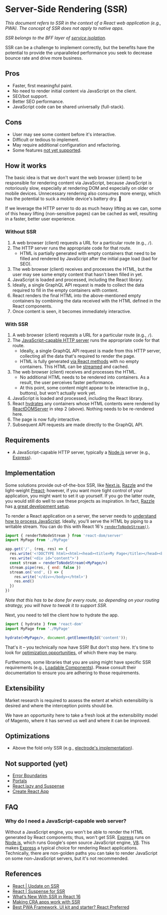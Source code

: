 # Server-Side Rendering (SSR)

_This document refers to SSR in the context of a React web application (e.g., PWA). The concept of SSR does not apply to native apps._

_SSR belongs to the BFF layer of [service isolation](https://github.com/magento/architecture/tree/master/design-documents/service-isolation)._

SSR can be a challenge to implement correctly, but the benefits have the potential to provide the unparalleled performance you seek to decrease bounce rate and drive more business.

## Pros

- Faster, first meaningful paint.
- No need to render initial content via JavaScript on the client.
- SEO/bot support.
- Better SEO performance.
- JavaScript code can be shared universally (full-stack).

## Cons

- User may see some content before it's interactive.
- Difficult or tedious to implement.
- May require additional configuration and refactoring.
- Some features [not yet supported](#not-supported-yet).

## How it works

The basic idea is that we don't want the web browser (client) to be responsible for rendering content via JavaScript, because JavaScript is notoriously slow, especially at rendering DOM and especially on older or mobile devices. Unnecessary rendering also consumes more energy, which has the potential to suck a mobile device's battery dry. :battery:

If we leverage the HTTP server to do as much heavy lifting as we can, some of this heavy lifting (non-sensitive pages) can be cached as well, resulting in a faster, better user experience.

### Without SSR

1. A web browser (client) requests a URL for a particular route (e.g., `/`).
1. The HTTP server runs the appropriate code for that route.
   - HTML is partially generated with empty containers that need to be filled and rendered by JavaScript after the initial page load (bad for SEO).
1. The web browser (client) receives and processes the HTML, but the user may see some empty content that hasn't been filled in yet.
1. JavaScript is loaded and processed, including the React library.
1. Ideally, a single GraphQL API request is made to collect the data required to fill in the empty containers with content.
1. React renders the final HTML into the above-mentioned empty containers by combining the data received with the HTML defined in the React components.
1. Once content is seen, it becomes immediately interactive.

### With SSR

1. A web browser (client) requests a URL for a particular route (e.g., `/`).
1. The [JavaScript-capable HTTP server](#requirements) runs the appropriate code for that route.
   - Ideally, a single GraphQL API request is made from this HTTP server, collecting all the data that's required to render the page.
   - HTML is fully generated [via React methods](https://reactjs.org/docs/react-dom-server.html) with no empty containers. This HTML can be [streamed](https://reactjs.org/docs/react-dom-server.html#rendertonodestream) and cached.
1. The web browser (client) receives and processes the HTML.
   - No additional HTML needs to be rendered into containers. As a result, the user perceives faster performance.
   - At this point, some content might appear to be interactive (e.g., buttons), but won't actually work yet.
1. JavaScript is loaded and processed, including the React library.
1. React [hydrates](https://reactjs.org/docs/react-dom.html#hydrate) any containers whose HTML contents were rendered by [ReactDOMServer](https://reactjs.org/docs/react-dom-server.html) in step 2 (above). Nothing needs to be re-rendered here.
1. The page is now fully interactive.
1. Subsequent API requests are made directly to the GraphQL API.

## Requirements

- A JavaScript-capable HTTP server, typically a [Node.js][] server (e.g., [Express][]).

## Implementation

Some solutions provide out-of-the-box SSR, like [Next.js](https://nextjs.org/), [Razzle][] and the light-weight [Preact](https://preactjs.com/guide/v10/server-side-rendering); however, if you want more tight control of your application, you might want to set it up yourself. If you go the latter route, you would still do well to use these projects as inspiration. In fact, [Razzle][] has [a great development setup](https://github.com/jaredpalmer/razzle#how-razzle-works-the-secret-sauce).

To render a React application on a server, the server needs to [understand how to process JavaScript](#requirements). Ideally, you'll serve the HTML by piping to a writable stream. You can do this with React 16's [`renderToNodeStream()`](https://reactjs.org/docs/react-dom-server.html#rendertonodestream).

```jsx
import { renderToNodeStream } from 'react-dom/server'
import MyPage from './MyPage'

app.get('/', (req, res) => {
  res.write('<!DOCTYPE html><html><head><title>My Page</title></head><body>')
  res.write('<div id="content">')
  const stream = renderToNodeStream(<MyPage/>)
  stream.pipe(res, { end: false })
  stream.on('end', () => {
    res.write('</div></body></html>')
    res.end()
  })
})
```

_Note that this has to be done for every route, so depending on your routing strategy, you will have to tweak it to support SSR._

Next, you need to tell the client how to hydrate the app.

```jsx
import { hydrate } from 'react-dom'
import MyPage from './MyPage'

hydrate(<MyPage/>, document.getElementById('content'));
```

That's it &ndash; you technically now have SSR! But don't stop here. It's time to look for [optimization opportunities](#optimizations), of which there may be many.

Furthermore, some libraries that you are using might have specific SSR requirements (e.g., [Loadable Components](https://www.smooth-code.com/open-source/loadable-components/docs/server-side-rendering/)). Please consult their documentation to ensure you are adhering to those requirements.

## Extensibility

Market research is required to assess the extent at which extensibility is desired and where the interception points should be.

We have an opportunity here to take a fresh look at the extensibility model of Magento, where it has served us well and where it can be improved.

## Optimizations

- Above the fold only SSR (e.g., [electrode's implementation](https://github.com/electrode-io/above-the-fold-only-server-render)).

## Not supported (yet)

- [Error Boundaries](https://reactjs.org/docs/error-boundaries.html)
- [Portals](https://reactjs.org/docs/portals.html)
- [React.lazy and Suspense](https://reactjs.org/docs/code-splitting.html#reactlazy)
- [Create React App](https://github.com/facebook/create-react-app)

## FAQ

### Why do I need a JavaScript-capable web server?

Without a JavaScript engine, you won't be able to render the HTML generated by React components; thus, won't get SSR. [Express][] runs on [Node.js][], which runs Google's open source JavaScript engine, [V8](https://chromium.googlesource.com/v8/v8). This makes [Express][] a typical choice for rendering React applications. Technically, there are non-golden paths you can take to render JavaScript on some non-JavaScript servers, but it's not recommended.

## References

- [React | Update on SSR](https://reactjs.org/blog/2019/08/08/react-v16.9.0.html#an-update-on-server-rendering)
- [React | Suspense for SSR](https://reactjs.org/blog/2018/11/27/react-16-roadmap.html#suspense-for-server-rendering)
- [What’s New With SSR in React 16](https://hackernoon.com/whats-new-with-server-side-rendering-in-react-16-9b0d78585d67)
- [Making CRA apps work with SSR](https://hackernoon.com/making-cra-apps-work-with-ssr-b45f7c23d8db)
- [Best PWA Framework, UI kit and starter? React Preferred](https://www.reddit.com/r/PWA/comments/dcsdys/best_pwa_framework_ui_kit_and_starter_react/f378bko/)

[express]: http://expressjs.com/
[node.js]: https://nodejs.org/
[razzle]: https://www.npmjs.com/package/razzle
